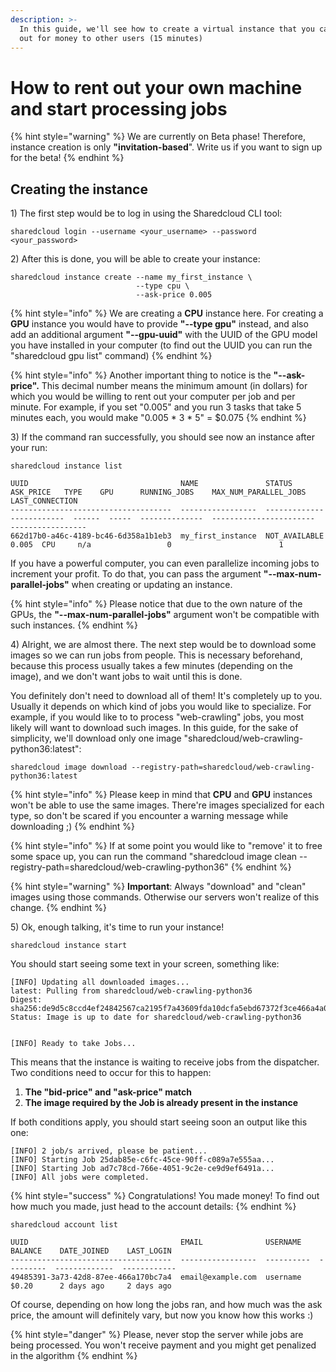 ```yaml
---
description: >-
  In this guide, we'll see how to create a virtual instance that you can rent
  out for money to other users (15 minutes)
---
```


# How to rent out your own machine and start processing jobs

{% hint style="warning" %}
We are currently on Beta phase! Therefore, instance creation is only **"invitation-based**". Write us if you want to sign up for the beta!
{% endhint %}

## Creating the instance

1\) The first step would be to log in using the Sharedcloud CLI tool:

```text
sharedcloud login --username <your_username> --password <your_password>
```

2\) After this is done, you will be able to create your instance:

```text
sharedcloud instance create --name my_first_instance \
                            --type cpu \
                            --ask-price 0.005
```

{% hint style="info" %}
 We are creating a **CPU** instance here. For creating a **GPU** instance you would have to provide  **"--type gpu"** instead, and also add an additional argument **"--gpu-uuid"** with the UUID of the GPU model you have installed in your computer \(to find out the UUID you can run the "sharedcloud gpu list" command\)
{% endhint %}

{% hint style="info" %}
Another important thing to notice is the **"--ask-price".** This decimal number means the minimum amount \(in dollars\) for which you would be willing to rent out your computer per job and per minute. For example, if you set "0.005" and you run 3 tasks that take 5 minutes each, you would make "0.005 \* 3 \* 5" = $0.075
{% endhint %}

3\) If the command ran successfully, you should see now an instance after your run:

```text
sharedcloud instance list
```

```
UUID                                  NAME               STATUS           ASK_PRICE   TYPE    GPU      RUNNING_JOBS    MAX_NUM_PARALLEL_JOBS  LAST_CONNECTION
------------------------------------  -----------------  -------------  ------------  ------  -----  --------------  -----------------------  -----------------
662d17b0-a46c-4189-bc46-6d358a1b1eb3  my_first_instance  NOT_AVAILABLE         0.005  CPU     n/a                 0                        1

```

If you have a powerful computer, you can even parallelize incoming jobs to increment your profit. To do that, you can pass the argument **"--max-num-parallel-jobs"** when creating or updating an instance.

{% hint style="info" %}
Please notice that due to the own nature of the GPUs, the **"--max-num-parallel-jobs"** argument won't be compatible with such instances.
{% endhint %}

4\) Alright, we are almost there. The next step would be to download some images so we can run jobs from people. This is necessary beforehand, because this process usually takes a few minutes \(depending on the image\), and we don't want jobs to wait until this is done.

You definitely don't need to download all of them! It's completely up to you. Usually it depends on which kind of jobs you would like to specialize. For example, if you would like to to process "web-crawling" jobs, you most likely will want to download such images. In this guide, for the sake of simplicity, we'll download only one image "sharedcloud/web-crawling-python36:latest":

```text
sharedcloud image download --registry-path=sharedcloud/web-crawling-python36:latest
```

{% hint style="info" %}
Please keep in mind that **CPU** and **GPU** instances won't be able to use the same images. There're images specialized for each type, so don't be scared if you encounter a warning message while downloading ;\)
{% endhint %}

{% hint style="info" %}
If at some point you would like to "remove' it to free some space up, you can run the command "sharedcloud image clean --registry-path=sharedcloud/web-crawling-python36"
{% endhint %}

{% hint style="warning" %}
**Important**: Always "download" and "clean" images using those commands. Otherwise our servers won't realize of this change.
{% endhint %}

5\) Ok, enough talking, it's time to run your instance!

```text
sharedcloud instance start
```

You should start seeing some text in your screen, something like:

```text
[INFO] Updating all downloaded images...
latest: Pulling from sharedcloud/web-crawling-python36
Digest: sha256:de9d5c8ccd4ef24842567ca2195f7a43609fda10dcfa5ebd67372f3ce466a4a0
Status: Image is up to date for sharedcloud/web-crawling-python36


[INFO] Ready to take Jobs...
```

This means that the instance is waiting to receive jobs from the dispatcher. Two conditions need to occur for this to happen:

1. **The "bid-price" and "ask-price" match**
2. **The image required by the Job is already present in the instance**

If both conditions apply, you should start seeing soon an output like this one:

```text
[INFO] 2 job/s arrived, please be patient...
[INFO] Starting Job 25dab85e-c6fc-45ce-90ff-c089a7e555aa...
[INFO] Starting Job ad7c78cd-766e-4051-9c2e-ce9d9ef6491a...
[INFO] All jobs were completed.
```

{% hint style="success" %}
Congratulations! You made money! To find out how much you made, just head to the account details:
{% endhint %}

```text
sharedcloud account list
```

```text
UUID                                  EMAIL              USERNAME    BALANCE    DATE_JOINED    LAST_LOGIN
------------------------------------  -----------------  ----------  ---------  -------------  ------------
49485391-3a73-42d8-87ee-466a170bc7a4  email@example.com  username    $0.20      2 days ago     2 days ago

```

Of course, depending on how long the jobs ran, and how much was the ask price, the amount will definitely vary, but now you know how this works :\)

{% hint style="danger" %}
Please, never stop the server while jobs are being processed. You won't receive payment and you might get penalized in the algorithm
{% endhint %}

